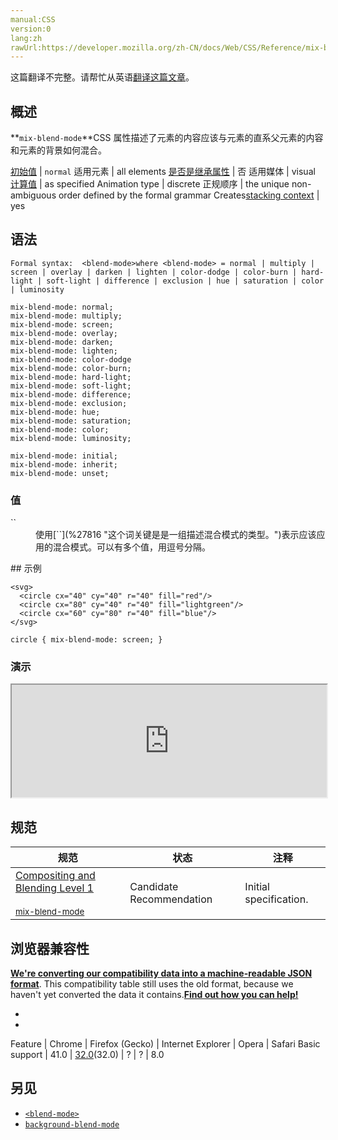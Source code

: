 ```yaml
---
manual:CSS
version:0
lang:zh
rawUrl:https://developer.mozilla.org/zh-CN/docs/Web/CSS/Reference/mix-blend-mode#Summary
---
```




这篇翻译不完整。请帮忙从英语[翻译这篇文章](%31163 "")。





## 概述<a name="Summary"></a>


**`mix-blend-mode`**CSS 属性描述了元素的内容应该与元素的直系父元素的内容和元素的背景如何混合。


[初始值](%28302 "") | `normal` 
适用元素 | all elements 
[是否是继承属性](%28299 "") | 否 
适用媒体 | visual 
[计算值](%28304 "") | as specified 
Animation type | discrete 
正规顺序 | the unique non-ambiguous order defined by the formal grammar 
Creates[stacking context](%30922 "") | yes 


## 语法<a name="Syntax"></a>

```
Formal syntax:  <blend-mode>where <blend-mode> = normal | multiply | screen | overlay | darken | lighten | color-dodge | color-burn | hard-light | soft-light | difference | exclusion | hue | saturation | color | luminosity
```

```
mix-blend-mode: normal;
mix-blend-mode: multiply;
mix-blend-mode: screen;
mix-blend-mode: overlay;
mix-blend-mode: darken;
mix-blend-mode: lighten;
mix-blend-mode: color-dodge
mix-blend-mode: color-burn;
mix-blend-mode: hard-light;
mix-blend-mode: soft-light;
mix-blend-mode: difference;
mix-blend-mode: exclusion;
mix-blend-mode: hue;
mix-blend-mode: saturation;
mix-blend-mode: color;
mix-blend-mode: luminosity;

mix-blend-mode: initial;
mix-blend-mode: inherit;
mix-blend-mode: unset;
```

### 值<a name="Values"></a>
<dl><dt id=''>`<blend-mode>`</dt><dd>使用[`<blend-mode>`](%27816 "<blend-mode>这个词关键是是一组描述混合模式的类型。")表示应该应用的混合模式。可以有多个值，用逗号分隔。



</dd></dl>
## 示例<a name="Examples"></a>

```
<svg>
  <circle cx="40" cy="40" r="40" fill="red"/>
  <circle cx="80" cy="40" r="40" fill="lightgreen"/>
  <circle cx="60" cy="80" r="40" fill="blue"/>
</svg>
```

```
circle { mix-blend-mode: screen; }
```

### 演示<a name="演示"></a>


<iframe src='https://mdn.mozillademos.org/zh-CN/docs/Web/CSS/Reference/mix-blend-mode$samples/Examples?revision=1179319' width='100%' height='180'></iframe>



## 规范<a name="Specifications"></a>

规范 | 状态 | 注释 
 ---  |  ---  |  ---  | 
[Compositing and Blending Level 1<br></br><small>mix-blend-mode</small>](%31164 "") | Candidate Recommendation | Initial specification. 


## 浏览器兼容性<a name="Browser_compatibility"></a>


**[We&#39;re converting our compatibility data into a machine-readable JSON format](%3344 "")**. This compatibility table still uses the old format, because we haven&#39;t yet converted the data it contains.**[Find out how you can help!](%3392 "")**


* 
* 

Feature | Chrome | Firefox (Gecko) | Internet Explorer | Opera | Safari 
Basic support | 41.0 | [32.0](%12219 "Released on 2014-09-02.")(32.0) | ? | ? | 8.0 




## 另见<a name="See_also"></a>

* [`<blend-mode>`](%27816 "<blend-mode>这个词关键是是一组描述混合模式的类型。")
* [`background-blend-mode`](%27807 "background-blend-mode CSS属性定义该元素的背景图片，以及背景色如何混合。")



